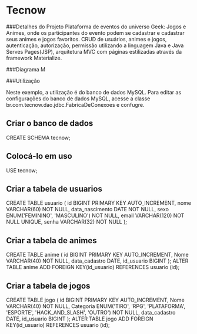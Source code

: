 # Tecnow

###Detalhes do Projeto
Plataforma de eventos do universo Geek: Jogos e Animes, onde os participantes do evento podem se cadastrar e cadastrar seus animes e jogos favoritos.
CRUD de usuários, animes e jogos, autenticação, autorização, permissão utilizando a linguagem Java e Java Serves Pages(JSP), arquitetura MVC com páginas estilizadas através da framework Materialize.

###Diagrama M

###Utilização

Neste exemplo, a utilização é do banco de dados MySQL.
Para editar as configurações do banco de dados MySQL, acesse a classe br.com.tecnow.dao.jdbc.FabricaDeConexoes e confugre.

## Criar o banco de dados
CREATE SCHEMA tecnow;

## Colocá-lo em uso
USE tecnow;

## Criar a tabela de usuarios
CREATE TABLE usuario (
id BIGINT PRIMARY KEY AUTO_INCREMENT,
nome VARCHAR(60) NOT NULL,
data_nascimento DATE NOT NULL,
sexo ENUM('FEMININO', 'MASCULINO') NOT NULL,
email VARCHAR(120) NOT NULL UNIQUE,
senha VARCHAR(32) NOT NULL
);

## Criar a tabela de animes
CREATE TABLE anime (
id BIGINT PRIMARY KEY AUTO_INCREMENT,
Nome VARCHAR(40) NOT NULL,
data_cadastro DATE,
id_usuario BIGINT
);
ALTER TABLE anime ADD FOREIGN KEY(id_usuario) REFERENCES usuario (id);


## Criar a tabela de jogos
CREATE TABLE jogo (
id BIGINT PRIMARY KEY AUTO_INCREMENT,
Nome VARCHAR(40) NOT NULL,
Categoria ENUM('TIRO', 'RPG', 'PLATAFORMA', 'ESPORTE', 'HACK_AND_SLASH', 'OUTRO') NOT NULL,
data_cadastro DATE,
id_usuario BIGINT
);
ALTER TABLE jogo ADD FOREIGN KEY(id_usuario) REFERENCES usuario (id);
